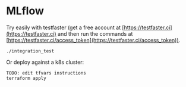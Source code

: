 # MLflow

Try easily with testfaster (get a free account at [https://testfaster.ci](https://testfaster.ci) and then run the commands at [https://testfaster.ci/access_token](https://testfaster.ci/access_token)).

```
./integration_test
```

Or deploy against a k8s cluster:

```
TODO: edit tfvars instructions
terraform apply
```
